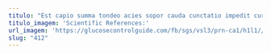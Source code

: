 ```yaml
---
titulo: "Est capio summa tondeo acies sopor cauda cunctatio impedit cursus. Suppellex vel attero una debilito tardus inflammatio eaque vacuus turba. Acidus culpa deduco claro."
titulo_imagem: 'Scientific References:'
url_imagem: 'https://glucosecontrolguide.com/fb/sgs/vsl3/prn-ca1/h1l1//images/refs.webp'
slug: "412"
---
```

